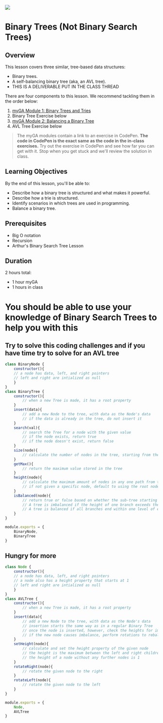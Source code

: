 ![](https://ga-dash.s3.amazonaws.com/production/assets/logo-9f88ae6c9c3871690e33280fcf557f33.png) 

# Binary Trees (Not Binary Search Trees)

## Overview
This lesson covers three similar, tree-based data structures:
- Binary trees.
- A self-balancing binary tree (aka, an AVL tree).
- THIS IS A DELIVERABLE PUT IN THE CLASS THREAD

There are four components to this lesson. We recommend tackling them in the order below:
1. [myGA Module 1: Binary Trees and Tries](https://my.generalassemb.ly/activities/8)
2. Binary Tree Exercise below
3. [myGA Module 2: Balancing a Binary Tree](https://my.generalassemb.ly/activities/263)
4. AVL Tree Exercise below

> The myGA modules contain a link to an exercise in CodePen. **The code in CodePen is the exact same as the code in the in-class exercises.** Try out the exercise in CodePen and see how far you can get with it. Stop when you get stuck and we'll review the solution in class.

## Learning Objectives
By the end of this lesson, you'll be able to:
- Describe how a binary tree is structured and what makes it powerful. 
- Describe how a trie is structured.
- Identify scenarios in which trees are used in programming. 
- Balance a binary tree.

## Prerequisites
* Big O notation
* Recursion
* Arthur's Binary Search Tree Lesson 

## Duration
2 hours total:
* 1 hour myGA
* 1 hours in class

# You should be able to use your knowledge of Binary Search Trees to help you with this

## Try to solve this coding challenges and if you have time try to solve for an AVL tree

```js
class BinaryNode {
    constructor(){
    // a node has data, left, and right pointers
    // left and right are intialized as null
    }
}
class BinaryTree {
    constructor(){
        // when a new Tree is made, it has a root property
    }
    insert(data){
        // add a new Node to the tree, with data as the Node's data
        // if the data is already in the tree, do not insert it
    }
    search(val){
        // search the Tree for a node with the given value
        // if the node exists, return true
        // if the node doesn't exist, return false
    }
    size(node){
        // calculate the number of nodes in the tree, starting from the given node
    }
    getMax(){
        // return the maximum value stored in the tree
    }
    height(node){
        // calculate the maximum amount of nodes in any one path from the given node
        // if not given a specific node, default to using the root node
    }
    isBalanced(node){
        // return true or false based on whether the sub-tree starting at the given node is balanced
        // A tree is imbalanced if the height of one branch exceeds the other side by more than one level
        // A tree is balanced if all branches end within one level of each other.
    }
}

module.exports = {
    BinaryNode,
    BinaryTree
}
```

## Hungry for more
```js
class Node {
    constructor(){
    // a node has data, left, and right pointers
    // a node also has a height property that starts at 1
    // left and right are intialized as null
    }
}
class AVLTree {
    constructor(){
        // when a new Tree is made, it has a root property
    }
    insert(data){
        // add a new Node to the tree, with data as the Node's data
        // insertion starts the same way as in a regular Binary Tree
        // once the node is inserted, however, check the heights for imbalance
        // if the new node causes imbalance, perform rotations to rebalance
    }
    setHeight(node){
        // calculate and set the height property of the given node
        // the height is the maximum between the left and right children heights plus 1
        // the height of a node without any further nodes is 1
    }
    rotateRight(node){
        // rotate the given node to the right
    }
    rotateLeft(node){
        // rotate the given node to the left
    }
}

module.exports = {
    Node,
    AVLTree
}
```